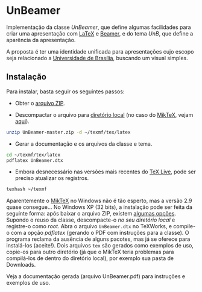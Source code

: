 UnBeamer
========

Implementação da classe *UnBeamer*, que define algumas facilidades para criar uma apresentação com [LaTeX](http://www.latex-project.org/) e [Beamer](http://www.ctan.org/pkg/beamer), e do tema *UnB*, que define a aparência da apresentação.

A proposta é ter uma identidade unificada para apresentações cujo escopo seja relacionado a [Universidade de Brasília](http://www.unb.br), buscando um visual simples.

Instalação
----------

Para instalar, basta seguir os seguintes passos:

- Obter o [arquivo ZIP](https://github.com/gnramos/UnBeamer/archive/master.zip).

- Descompactar o arquivo para [diretório local](http://tug.org/tds/tds.html) (no caso do [MikTeX](http://miktex.org/), vejam [aqui](http://docs.miktex.org/manual/localadditions.html)).

```bash
unzip UnBeamer-master.zip -d ~/texmf/tex/latex
```

- Gerar a documentação e os arquivos da classe e tema.

```bash
cd ~/texmf/tex/latex
pdflatex UnBeamer.dtx
```

- Embora desnecessário nas versões mais recentes do [TeX Live](https://www.tug.org/texlive/), 
pode ser preciso atualizar os registros. 

```bash
texhash ~/texmf
```

Aparentemente o [MikTeX](http://miktex.org/) no Windows não é tão esperto, mas a versão 2.9 quase consegue... No Windows XP (32 bits), a instalação pode ser feita da seguinte forma: após baixar o arquivo ZIP, existem [algumas opções](http://docs.miktex.org/manual/localadditions.html). Supondo o reuso da classe, descompacte-o _no seu diretório local_ e registre-o como _root_. Abra o arquivo ```UnBeamer.dtx``` no TeXWorks, e compile-o com a opção _pdflatex_ (gerando o PDF com instruções para a classe). O programa reclama da ausência de alguns pacotes, mas já se oferece para instalá-los (aceite!). Dois arquivos ```tex``` são gerados como exemplos de uso, copie-os para outro diretório (já que o MikTeX teria problemas para compilá-los de dentro do diretório local), por exemplo sua pasta de Downloads.

Veja a documentação gerada (arquivo UnBeamer.pdf) para instruções e exemplos de uso.
